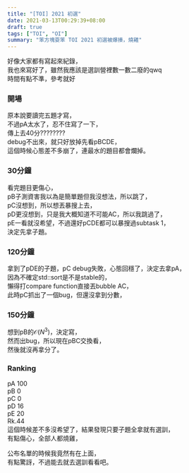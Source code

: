```yaml
---
title: "[TOI] 2021 初選"
date: 2021-03-13T00:29:39+08:00
draft: true
tags: ["TOI", "OI"]
summary: "笨方塊耍笨 TOI 2021 初選被爆揍，燒雞"
---
```


好像大家都有寫起來紀錄，  
我也來寫好了，雖然我應該是選訓營裡數一數二廢的qwq  
時間有點不準，參考就好  

### 開場
原本說要讀完五題才寫，  
不過pA太水了，忍不住寫了一下，  
傳上去40分????????  
debug不出來，就只好放掉先看pBCDE，  
這個時候心態差不多崩了，連最水的題目都會爛掉。  

### 30分鐘
看完題目更傷心，   
pB子測資害我以為是簡單題但我沒想法，所以跳了，  
pC沒想到，所以想丟暴搜上去，  
pD更沒想到，只是我大概知道不可能AC，所以我跳過了，  
pE一看就沒希望，不過還好pCDE都可以暴搜過subtask 1，  
決定先拿子題。

### 120分鐘
拿到了pDE的子題，pC debug失敗，心態回穩了，決定去拿pA，  
因為不確定std::sort是不是stable的，  
懶得打compare function直接丟bubble AC，  
此時pC抓出了一個bug，但還沒拿到分數， 

### 150分鐘
想到pB的$\mathcal{O}(N^3)$，決定寫，  
然而出bug，所以現在pBC交換看，  
然後就沒再拿分了。  

### Ranking
pA 100  
pB 0  
pC 0  
pD 16  
pE 20  
Rk.44  
這個時候差不多沒希望了，結果發現只要子題全拿就有選訓，  
有點傷心，全部人都燒雞，  
  
公布名單的時候我竟然有在上面，  
有點驚訝，不過能去就去選訓看看吧。  